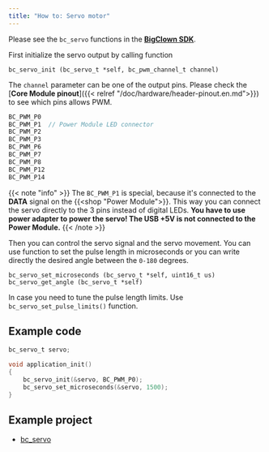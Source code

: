 ```yaml
---
title: "How to: Servo motor"
---
```


Please see the `bc_servo` functions in the [**BigClown SDK**](http://sdk.bigclown.com/group__bc__servo.html).


First initialize the servo output by calling function
```
bc_servo_init (bc_servo_t *self, bc_pwm_channel_t channel)
```

The `channel` parameter can be one of the output pins. Please check the [**Core Module pinout**]({{< relref "/doc/hardware/header-pinout.en.md">}}) to see which pins allows PWM.


```c
BC_PWM_P0
BC_PWM_P1  // Power Module LED connector
BC_PWM_P2
BC_PWM_P3
BC_PWM_P6
BC_PWM_P7
BC_PWM_P8
BC_PWM_P12
BC_PWM_P14
```

{{< note "info" >}}
The `BC_PWM_P1` is special, because it's connected to the **DATA** signal on the {{<shop "Power Module">}}. This way you can connect the servo directly to the 3 pins instead of digital LEDs. **You have to use power adapter to power the servo! The USB +5V is not connected to the Power Module.**
{{< /note >}}

Then you can control the servo signal and the servo movement. You can use function to set the pulse length in microseconds or you can write directly the desired angle between the `0-180` degrees.

```
bc_servo_set_microseconds (bc_servo_t *self, uint16_t us)
bc_servo_get_angle (bc_servo_t *self)
```

In case you need to tune the pulse length limits. Use `bc_servo_set_pulse_limits()` function.

## Example code

```c
bc_servo_t servo;

void application_init()
{
    bc_servo_init(&servo, BC_PWM_P0);
    bc_servo_set_microseconds(&servo, 1500);
}

```

## Example project

- [bc_servo](https://github.com/blavka/bcf-test-servo/blob/master/app/application.c)
